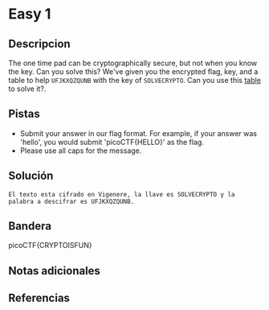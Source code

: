 # Easy 1

## Descripcion
The one time pad can be cryptographically secure, but not when you know the key. Can you solve this? We've given you the encrypted flag, key, and a table to help `UFJKXQZQUNB` with the key of `SOLVECRYPTO`. Can you use this [table](https://jupiter.challenges.picoctf.org/static/1fd21547c154c678d2dab145c29f1d79/table.txt) to solve it?.

## Pistas
- Submit your answer in our flag format. For example, if your answer was 'hello', you would submit 'picoCTF{HELLO}' as the flag.
- Please use all caps for the message.

## Solución

```
El texto esta cifrado en Vigenere, la llave es SOLVECRYPTO y la palabra a descifrar es UFJKXQZQUNB.
```

## Bandera
picoCTF{CRYPTOISFUN}

## Notas adicionales

## Referencias